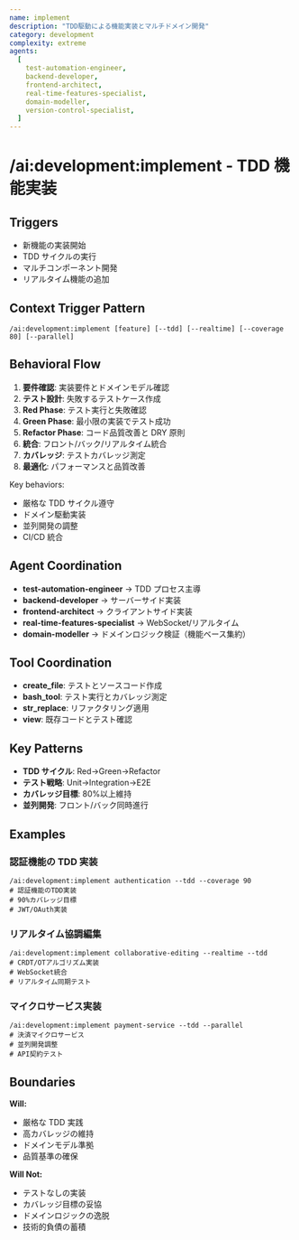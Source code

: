 ```yaml
---
name: implement
description: "TDD駆動による機能実装とマルチドメイン開発"
category: development
complexity: extreme
agents:
  [
    test-automation-engineer,
    backend-developer,
    frontend-architect,
    real-time-features-specialist,
    domain-modeller,
    version-control-specialist,
  ]
---
```


# /ai:development:implement - TDD 機能実装

## Triggers

- 新機能の実装開始
- TDD サイクルの実行
- マルチコンポーネント開発
- リアルタイム機能の追加

## Context Trigger Pattern

```
/ai:development:implement [feature] [--tdd] [--realtime] [--coverage 80] [--parallel]
```

## Behavioral Flow

1. **要件確認**: 実装要件とドメインモデル確認
2. **テスト設計**: 失敗するテストケース作成
3. **Red Phase**: テスト実行と失敗確認
4. **Green Phase**: 最小限の実装でテスト成功
5. **Refactor Phase**: コード品質改善と DRY 原則
6. **統合**: フロント/バック/リアルタイム統合
7. **カバレッジ**: テストカバレッジ測定
8. **最適化**: パフォーマンスと品質改善

Key behaviors:

- 厳格な TDD サイクル遵守
- ドメイン駆動実装
- 並列開発の調整
- CI/CD 統合

## Agent Coordination

- **test-automation-engineer** → TDD プロセス主導
- **backend-developer** → サーバーサイド実装
- **frontend-architect** → クライアントサイド実装
- **real-time-features-specialist** → WebSocket/リアルタイム
- **domain-modeller** → ドメインロジック検証（機能ベース集約）

## Tool Coordination

- **create_file**: テストとソースコード作成
- **bash_tool**: テスト実行とカバレッジ測定
- **str_replace**: リファクタリング適用
- **view**: 既存コードとテスト確認

## Key Patterns

- **TDD サイクル**: Red→Green→Refactor
- **テスト戦略**: Unit→Integration→E2E
- **カバレッジ目標**: 80%以上維持
- **並列開発**: フロント/バック同時進行

## Examples

### 認証機能の TDD 実装

```
/ai:development:implement authentication --tdd --coverage 90
# 認証機能のTDD実装
# 90%カバレッジ目標
# JWT/OAuth実装
```

### リアルタイム協調編集

```
/ai:development:implement collaborative-editing --realtime --tdd
# CRDT/OTアルゴリズム実装
# WebSocket統合
# リアルタイム同期テスト
```

### マイクロサービス実装

```
/ai:development:implement payment-service --tdd --parallel
# 決済マイクロサービス
# 並列開発調整
# API契約テスト
```

## Boundaries

**Will:**

- 厳格な TDD 実践
- 高カバレッジの維持
- ドメインモデル準拠
- 品質基準の確保

**Will Not:**

- テストなしの実装
- カバレッジ目標の妥協
- ドメインロジックの逸脱
- 技術的負債の蓄積
